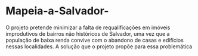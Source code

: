 # Mapeia-a-Salvador-
O projeto pretende minimizar a falta de requalificações em imóveis improdutivos de bairros não históricos de Salvador, uma vez que a população de baixa renda convive com o abandono de casas e edifícios nessas localidades.  A solução que o projeto propõe para essa problemática

